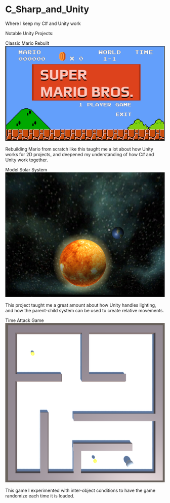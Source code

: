 # C_Sharp_and_Unity
Where I keep my C# and Unity work

Notable Unity Projects:


Classic Mario Rebuilt
![alt text](https://github.com/BeeIsland/C_Sharp_and_Unity/blob/main/UnityProj/ClassicsArcadeBuild/Screenshot%202023-01-16%20112436.png)

Rebuilding Mario from scratch like this taught me a lot about how Unity works for 2D projects, and deepened my understanding of how C# and Unity work together.

Model Solar System
![alt text](https://github.com/BeeIsland/C_Sharp_and_Unity/blob/main/UnityProj/SSBuild/Screenshot%202023-01-16%20111021.png)

This project taught me a great amount about how Unity handles lighting, and how the parent-child system can be used to create relative movements.

Time Attack Game
![alt text](https://github.com/BeeIsland/C_Sharp_and_Unity/blob/main/UnityProj/BasePacman/PacmanBuild/Screenshot%202023-01-16%20112705.png)

This game I experimented with inter-object conditions to have the game randomize each time it is loaded.